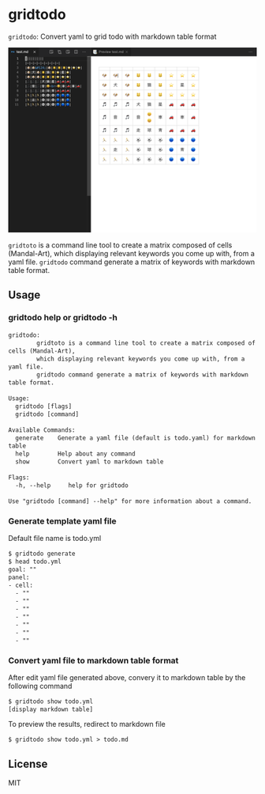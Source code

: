 # gridtodo
`gridtodo`: Convert yaml to grid todo with markdown table format

![](gridtodo-show.png)

`gridtoto` is a command line tool to create a matrix composed of cells (Mandal-Art), which displaying relevant keywords you come up with, from a yaml file. `gridtodo` command generate a matrix of keywords with markdown table format.

## Usage

### gridtodo help or gridtodo -h
```
gridtodo:
        gridtoto is a command line tool to create a matrix composed of cells (Mandal-Art),
        which displaying relevant keywords you come up with, from a yaml file.
        gridtodo command generate a matrix of keywords with markdown table format.

Usage:
  gridtodo [flags]
  gridtodo [command]

Available Commands:
  generate    Generate a yaml file (default is todo.yaml) for markdown table
  help        Help about any command
  show        Convert yaml to markdown table

Flags:
  -h, --help     help for gridtodo

Use "gridtodo [command] --help" for more information about a command.
```

### Generate template yaml file
Default file name is todo.yml

```
$ gridtodo generate
$ head todo.yml
goal: ""
panel:
- cell:
  - ""
  - ""
  - ""
  - ""
  - ""
  - ""
  - ""
```

### Convert yaml file to markdown table format
After edit yaml file generated above, convery it to markdown table by the following command
```
$ gridtodo show todo.yml
[display markdown table]
```

To preview the results, redirect to markdown file
```
$ gridtodo show todo.yml > todo.md
```

## License

MIT

